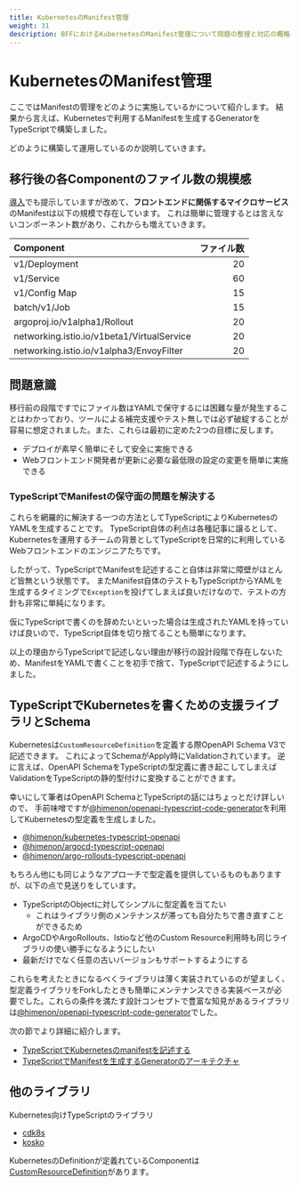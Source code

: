 ```yaml
---
title: KubernetesのManifest管理
weight: 31
description: BFFにおけるKubernetesのManifest管理について問題の整理と対応の概略について紹介します。
---
```


# KubernetesのManifest管理

ここではManifestの管理をどのように実施しているかについて紹介します。
結果から言えば、Kubernetesで利用するManifestを生成するGeneratorをTypeScriptで構築しました。

どのように構築して運用しているのか説明していきます。

## 移行後の各Componentのファイル数の規模感

[導入](../../../#移行後のkubernetesの規模感)でも提示していますが改めて、**フロントエンドに関係するマイクロサービス**のManifestは以下の規模で存在しています。
これは簡単に管理するとは言えないコンポーネント数があり、これからも増えていきます。

| Component                                  | ファイル数 |
| :----------------------------------------- | ---------: |
| v1/Deployment                              |         20 |
| v1/Service                                 |         60 |
| v1/Config Map                              |         15 |
| batch/v1/Job                               |         15 |
| argoproj.io/v1alpha1/Rollout               |         20 |
| networking.istio.io/v1beta1/VirtualService |         20 |
| networking.istio.io/v1alpha3/EnvoyFilter   |         20 |

## 問題意識

移行前の段階ですでにファイル数はYAMLで保守するには困難な量が発生することはわかっており、ツールによる補完支援やテスト無しでは必ず破綻することが容易に想定されました。また、これらは最初に定めた2つの目標に反します。

* デプロイが素早く簡単にそして安全に実施できる
* Webフロントエンド開発者が更新に必要な最低限の設定の変更を簡単に実施できる

### TypeScriptでManifestの保守面の問題を解決する

これらを網羅的に解決する一つの方法としてTypeScriptによりKubernetesのYAMLを生成することです。
TypeScript自体の利点は各種記事に譲るとして、Kubernetesを運用するチームの背景としてTypeScriptを日常的に利用しているWebフロントエンドのエンジニアたちです。

したがって、TypeScriptでManifestを記述すること自体は非常に障壁がほとんど皆無という状態です。
またManifest自体のテストもTypeScriptからYAMLを生成するタイミングで`Exception`を投げてしまえば良いだけなので、テストの方針も非常に単純になります。

仮にTypeScriptで書くのを辞めたいといった場合は生成されたYAMLを持っていけば良いので、TypeScript自体を切り捨てることも簡単になります。

以上の理由からTypeScriptで記述しない理由が移行の設計段階で存在しないため、ManifestをYAMLで書くことを初手で捨て、TypeScriptで記述するようにしました。

## TypeScriptでKubernetesを書くための支援ライブラリとSchema

Kubernetesは`CustomResourceDefinition`を定義する際OpenAPI Schema V3で記述できます。
これによってSchemaがApply時にValidationされています。
逆に言えば、OpenAPI SchemaをTypeScriptの型定義に書き起こしてしまえばValidationをTypeScriptの静的型付けに変換することができます。

幸いにして筆者はOpenAPI SchemaとTypeScriptの話にはちょっとだけ詳しいので、
手前味噌ですが[@himenon/openapi-typescript-code-generator](https://github.com/Himenon/openapi-typescript-code-generator)を利用してKubernetesの型定義を生成しました。

* [@himenon/kubernetes-typescript-openapi](https://github.com/Himenon/kubernetes-typescript-openapi)
* [@himenon/argocd-typescript-openapi](https://github.com/Himenon/argocd-typescript-openapi)
* [@himenon/argo-rollouts-typescript-openapi](https://github.com/Himenon/argo-rollouts-typescript-openapi)

もちろん他にも同じようなアプローチで型定義を提供しているものもありますが、以下の点で見送りをしています。

- TypeScriptのObjectに対してシンプルに型定義を当てたい
    - これはライブラリ側のメンテナンスが滞っても自分たちで書き直すことができるため
- ArgoCDやArgoRollouts、Istioなど他のCustom Resource利用時も同じライブラリの使い勝手になるようにしたい
- 最新だけでなく任意の古いバージョンもサポートするようにする

これらを考えたときになるべくライブラリは薄く実装されているのが望ましく、型定義ライブラリをForkしたときも簡単にメンテナンスできる実装ベースが必要でした。これらの条件を満たす設計コンセプトで豊富な知見があるライブラリは[@himenon/openapi-typescript-code-generator](https://github.com/Himenon/openapi-typescript-code-generator)でした。

次の節でより詳細に紹介します。

- [TypeScriptでKubernetesのmanifestを記述する](../kubernetes-manifest-written-by-typescript/)
- [TypeScriptでManifestを生成するGeneratorのアーキテクチャ](../kubernetes-manifest-generator-architecture/)

## 他のライブラリ

Kubernetes向けTypeScriptのライブラリ

* [cdk8s](https://github.com/cdk8s-team/cdk8s)
* [kosko](https://github.com/tommy351/kosko)

KubernetesのDefinitionが定義れているComponentは[CustomResourceDefinition](https://kubernetes.io/docs/tasks/extend-kubernetes/custom-resources/custom-resource-definitions/)があります。

